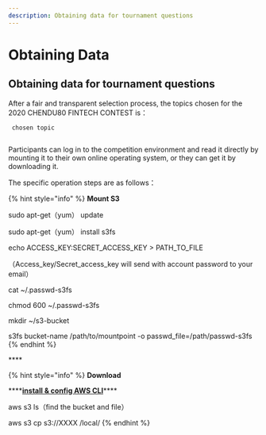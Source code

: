 ```yaml
---
description: Obtaining data for tournament questions
---
```


# Obtaining  Data

## Obtaining data for tournament questions

After a fair and transparent selection process, the topics chosen for the 2020 CHENDU80 FINTECH CONTEST is：

```
 chosen topic 
 
```

Participants can log in to the competition environment and read it directly by mounting it to their own online operating system, or they can get it by downloading it. 

The specific operation steps are as follows：

{% hint style="info" %}
**Mount S3** 

 sudo apt-get（yum） update

 sudo apt-get（yum） install s3fs

 echo ACCESS\_KEY:SECRET\_ACCESS\_KEY &gt; PATH\_TO\_FILE

（Access\_key/Secret\_access\_key will send with account password to your email）

 cat ~/.passwd-s3fs

 chmod 600 ~/.passwd-s3fs

 mkdir ~/s3-bucket

 s3fs bucket-name /path/to/mountpoint -o passwd\_file=/path/passwd-s3fs
{% endhint %}

\*\*\*\*

{% hint style="info" %}
 **Download**

\*\*\*\*[**install & config AWS CLI**](../service-documents/aws-cli.md)\*\*\*\*

aws s3 ls（find the bucket and file）

aws s3 cp s3://XXXX  /local/
{% endhint %}





